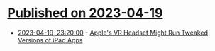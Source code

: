 # [Published on 2023-04-19](index.md)

* [2023-04-19, 23:20:00](https://apple.slashdot.org/story/23/04/19/214205/apples-vr-headset-might-run-tweaked-versions-of-ipad-apps?utm_source=rss1.0mainlinkanon&utm_medium=feed) - [Apple's VR Headset Might Run Tweaked Versions of iPad Apps](https://apple.slashdot.org/story/23/04/19/214205/apples-vr-headset-might-run-tweaked-versions-of-ipad-apps?utm_source=rss1.0mainlinkanon&utm_medium=feed)
